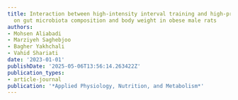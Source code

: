 ```yaml
---
title: Interaction between high-intensity interval training and high-protein diet
  on gut microbiota composition and body weight in obese male rats
authors:
- Mohsen Aliabadi
- Marziyeh Saghebjoo
- Bagher Yakhchali
- Vahid Shariati
date: '2023-01-01'
publishDate: '2025-05-06T13:56:14.263422Z'
publication_types:
- article-journal
publication: '*Applied Physiology, Nutrition, and Metabolism*'
---
```

